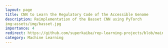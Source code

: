 ```yaml
---
layout: page
title: CNN to Learn the Regulatory Code of the Accessible Genome
description: Reimplementation of the Basset CNN using PyTorch
img:assets/img/basset.jpg 
importance: 4
redirect: https://github.com/superkaiba/rep-learning-projects/blob/main/basset-cnn.py
category: Machine Learning
---
```


